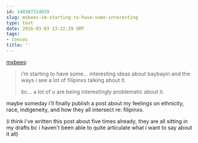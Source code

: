 ```yaml
---
id: 140387314039
slug: mxbees-im-starting-to-have-some-interesting
type: text
date: 2016-03-03 13:22:29 GMT
tags:
- convos
title: ''
---
```

<p><a class="tumblr_blog" href="http://mxbees.tumblr.com/post/140386943729">mxbees</a>:</p>
<blockquote>
<p>i’m starting to have some… interesting ideas about baybayin and the ways i see a lot of filipinxs talking about it.</p>

<p>bc… a lot of u are being interestingly problematic about it.</p>
</blockquote>

maybe someday i'll finally publish a post about my feelings on ethnicity, race, indigeneity, and how they all intersect re: filipinxs.

(i think i've written this post about five times already, they are all sitting in my drafts bc i haven't been able to quite articulate what i want to say about it all)